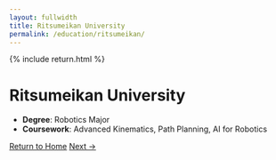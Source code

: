 ```yaml
---
layout: fullwidth
title: Ritsumeikan University
permalink: /education/ritsumeikan/
---
```


{% include return.html %}

# Ritsumeikan University

- **Degree**: Robotics Major  
- **Coursework**: Advanced Kinematics, Path Planning, AI for Robotics

<footer class="page-return-footer">
  <a href="/"                 class="return-btn">Return to Home</a>
  <a href="/projects/project3" class="return-btn">Next →</a>
</footer>
